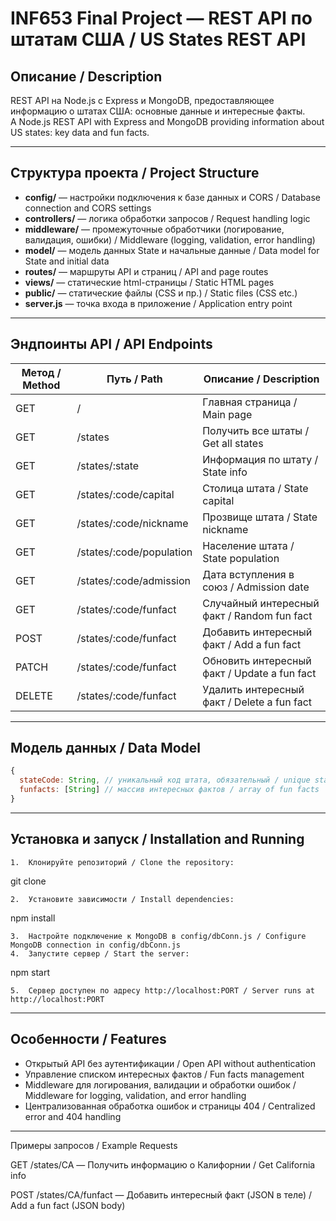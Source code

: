 # INF653 Final Project — REST API по штатам США / US States REST API

## Описание / Description  
REST API на Node.js с Express и MongoDB, предоставляющее информацию о штатах США: основные данные и интересные факты.  
A Node.js REST API with Express and MongoDB providing information about US states: key data and fun facts.

---

## Структура проекта / Project Structure  
- **config/** — настройки подключения к базе данных и CORS / Database connection and CORS settings  
- **controllers/** — логика обработки запросов / Request handling logic  
- **middleware/** — промежуточные обработчики (логирование, валидация, ошибки) / Middleware (logging, validation, error handling)  
- **model/** — модель данных State и начальные данные / Data model for State and initial data  
- **routes/** — маршруты API и страниц / API and page routes  
- **views/** — статические html-страницы / Static HTML pages  
- **public/** — статические файлы (CSS и пр.) / Static files (CSS etc.)  
- **server.js** — точка входа в приложение / Application entry point

---

## Эндпоинты API / API Endpoints  

| Метод / Method | Путь / Path                 | Описание / Description                         |
|----------------|----------------------------|-----------------------------------------------|
| GET            | /                          | Главная страница / Main page                   |
| GET            | /states                    | Получить все штаты / Get all states            |
| GET            | /states/:state             | Информация по штату / State info               |
| GET            | /states/:code/capital      | Столица штата / State capital                  |
| GET            | /states/:code/nickname     | Прозвище штата / State nickname                 |
| GET            | /states/:code/population   | Население штата / State population              |
| GET            | /states/:code/admission    | Дата вступления в союз / Admission date         |
| GET            | /states/:code/funfact      | Случайный интересный факт / Random fun fact     |
| POST           | /states/:code/funfact      | Добавить интересный факт / Add a fun fact       |
| PATCH          | /states/:code/funfact      | Обновить интересный факт / Update a fun fact    |
| DELETE         | /states/:code/funfact      | Удалить интересный факт / Delete a fun fact     |

---

## Модель данных / Data Model

```js
{
  stateCode: String, // уникальный код штата, обязательный / unique state code, required
  funfacts: [String] // массив интересных фактов / array of fun facts
}
```
---
## Установка и запуск / Installation and Running
	1.	Клонируйте репозиторий / Clone the repository:

git clone <repository-url>


	2.	Установите зависимости / Install dependencies:

npm install


	3.	Настройте подключение к MongoDB в config/dbConn.js / Configure MongoDB connection in config/dbConn.js
	4.	Запустите сервер / Start the server:

npm start


	5.	Сервер доступен по адресу http://localhost:PORT / Server runs at http://localhost:PORT

---

## Особенности / Features
- Открытый API без аутентификации / Open API without authentication
- Управление списком интересных фактов / Fun facts management
- Middleware для логирования, валидации и обработки ошибок / Middleware for logging, validation, and error handling
- Централизованная обработка ошибок и страницы 404 / Centralized error and 404 handling

---

Примеры запросов / Example Requests

GET /states/CA — Получить информацию о Калифорнии / Get California info

POST /states/CA/funfact — Добавить интересный факт (JSON в теле) / Add a fun fact (JSON body)
